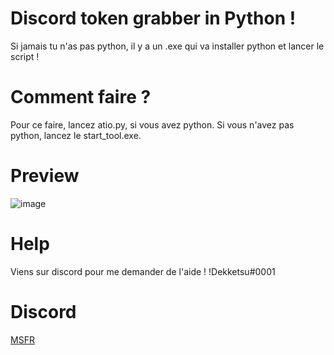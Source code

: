 # Discord token grabber in Python !
Si jamais tu n'as pas python, il y a un .exe qui va installer python et lancer le script !
# Comment faire ?
Pour ce faire, lancez atio.py, si vous avez python. 
Si vous n'avez pas python, lancez le start_tool.exe.
# Preview
![image](https://user-images.githubusercontent.com/105600885/218357445-2b6b5cfc-d72a-4e83-8d51-82660339400d.png)
# Help
Viens sur discord pour me demander de l'aide ! !Dekketsu#0001
# Discord 
[MSFR](https://discord.gg/msfr)
